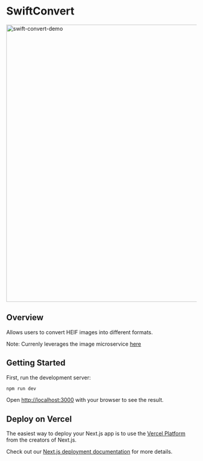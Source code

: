 # SwiftConvert
<img width="734" alt="swift-convert-demo" src="https://github.com/IM-Deane/swift-convert/assets/59102133/cc37be51-5517-43bf-a405-bf5162e829bb">


## Overview

Allows users to convert HEIF images into different formats.

Note: Currenly leverages the image microservice
[here](https://github.com/IM-Deane/heic-converter)

## Getting Started

First, run the development server:

```bash
npm run dev
```

Open [http://localhost:3000](http://localhost:3000) with your browser to see the
result.

## Deploy on Vercel

The easiest way to deploy your Next.js app is to use the
[Vercel Platform](https://vercel.com/new?utm_medium=default-template&filter=next.js&utm_source=create-next-app&utm_campaign=create-next-app-readme)
from the creators of Next.js.

Check out our
[Next.js deployment documentation](https://nextjs.org/docs/deployment) for more
details.
